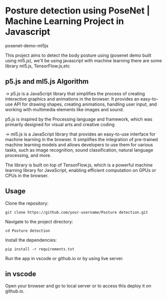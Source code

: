 # Posture detection using PoseNet | Machine Learning Project in Javascript
posenet-demo-ml5js

This project aims to detect the body posture using (posenet demo built using ml5.js), we'll be using javascript with machine learning there are some library ml5.js, TensorFlow.js,etc

## p5.js and ml5.js Algorithm

-> p5.js is a JavaScript library that simplifies the process of creating interactive graphics and animations in the browser. It provides an easy-to-use API for drawing shapes, creating animations, handling user input, and working with multimedia elements like images and sound.

p5.js is inspired by the Processing language and framework, which was primarily designed for visual arts and creative coding

-> ml5.js is a JavaScript library that provides an easy-to-use interface for machine learning in the browser. It simplifies the integration of pre-trained machine learning models and allows developers to use them for various tasks, such as image recognition, sound classification, natural language processing, and more.

The library is built on top of TensorFlow.js, which is a powerful machine learning library for JavaScript, enabling efficient computation on GPUs or CPUs in the browser.


## Usage
Clone the repository:
```shell
git clone https://github.com/your-username/Posture detection.git
```
Navigate to the project directory:
```shell
cd Posture detection
```
Install the dependencies:
```shell
pip install -r requirements.txt
```
Run the app in vscode or github.io or by using live server.

## in vscode
Open your browser and go to local server or  to access this deploy it on github.io.  
